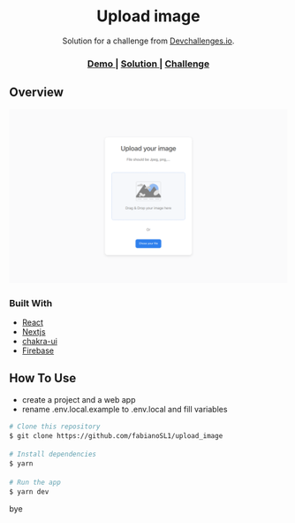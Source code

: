<!-- Please update value in the {}  -->

<h1 align="center">Upload image</h1>

<div align="center">
   Solution for a challenge from  <a href="http://devchallenges.io" target="_blank">Devchallenges.io</a>.
</div>

<div align="center">
  <h3>
    <a href="https://upload-image-one.vercel.app">
      Demo
    </a>
    <span> | </span>
    <a href="https://github.com/fabianoSL1/upload_image">
      Solution
    </a>
    <span> | </span>
    <a href="https://devchallenges.io/challenges/O2iGT9yBd6xZBrOcVirx">
      Challenge
    </a>
  </h3>
</div>

<!-- OVERVIEW -->

## Overview

![screenshot](./screenshot.png)

### Built With

<!-- This section should list any major frameworks that you built your project using. Here are a few examples.-->

- [React](https://reactjs.org/)
- [Nextjs](https://nextjs.org/)
- [chakra-ui](https://chakra-ui.com/)
- [Firebase](https://firebase.google.com/)

## How To Use

<!-- Example: -->
- create a project and a web app
- rename .env.local.example to .env.local and fill variables

```bash
# Clone this repository
$ git clone https://github.com/fabianoSL1/upload_image

# Install dependencies
$ yarn

# Run the app
$ yarn dev
```

 bye
